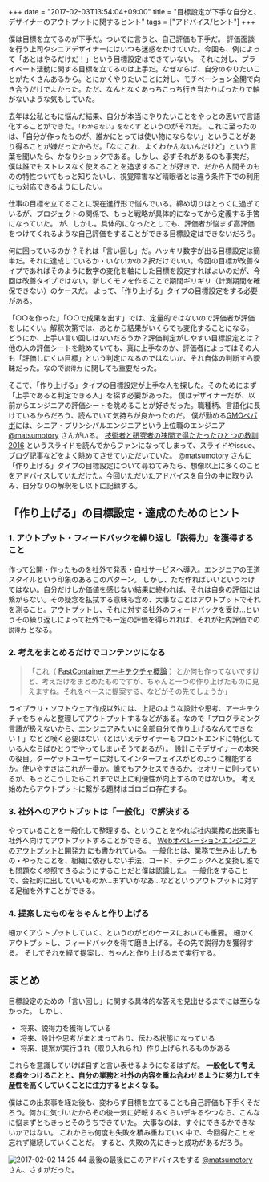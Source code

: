 +++
date = "2017-02-03T13:54:04+09:00"
title = "目標設定が下手な自分と、デザイナーのアウトプットに関するヒント"
tags = ["アドバイス/ヒント"]
+++

僕は目標を立てるのが下手だ。ついでに言うと、自己評価も下手だ。
評価面談を行う上司やシニアデザイナーにはいつも迷惑をかけていた。今回も、例によって「あとはやるだけだ！」という目標設定はできていない。
それに対し、プライベート活動に関する目標を立てるのは上手だ。なぜならば、自分のやりたいことがたくさんあるから。とにかくやりたいことに対し、モチベーション全開で向き合うだけでよかった。ただ、なんとなくあっちこっち行き当たりばったりで軸がないような気もしていた。

去年は公私ともに悩んだ結果、自分が本当にやりたいことをやっとの思いで言語化することができた。`「わからない」をなくす` というのがそれだ。
これに至ったのは、「自分が作ったものが、誰かにとっては使い物にならない」ということがあり得ることが嫌だったからだ。「なにこれ、よくわかんないんだけど」という言葉を聞いたら、かなりショックである。しかし、必ずそれがあるのも事実だ。
僕は誰でもストレスなく使えることを追求することが好きで、だから人間そのものの特性ついてもっと知りたいし、視覚障害など晴眼者とは違う条件下での利用にも対応できるようにしたい。

仕事の目標を立てることに現在進行形で悩んでいる。締め切りはとっくに過ぎているが、プロジェクトの関係で、もっと戦略が具体的になってから定義する手筈になっていた。
が、しかし。具体的になったとしても、評価者が悩まず高評価をつけてくれるような自己評価をすることができる目標設定はできないだろう。

何に困っているのか？それは「言い回し」だ。ハッキリ数字が出る目標設定は簡単だ。それに達成しているか・いないかの２択だけでいい。今回の目標が改善タイプであればそのように数字の変化を軸にした目標を設定すればよいのだが、今回は改善タイプではない。新しくモノを作ることで期間ギリギリ（計測期間を確保できない）のケースだ。
よって、「作り上げる」タイプの目標設定をする必要がある。

「○○を作った」「○○で成果を出す」では、定量的ではないので評価者が評価をしにくい。解釈次第では、あとから結果がいくらでも変化することになる。
どうにか、上手い言い回しはないだろうか？評価判定がしやすい目標設定とは？
他の人の評価シートを眺めていても、真に上手なのか、評価者によってはその人も「評価しにくい目標」という判定になるのではないか、それ自体の判断すら曖昧だった。なので`説得力` に関しても重要だった。

そこで、「作り上げる」タイプの目標設定が上手な人を探した。そのためにまず「上手であると判定できる人」を探す必要があった。
僕はデザイナーだが、以前からエンジニアの評価シートを眺めることが好きだった。職種柄、言語化に長けているからだろう、読んでいて気持ちが良かったのだ。
僕が勤める[GMOペパボ](https://pepabo.com)には、シニア・プリンシパルエンジニアという上位職のエンジニア [@matsumotory](https://twitter.com/matsumotory) さんがいる。 [技術者と研究者の狭間で得たたったひとつの教訓 2016](https://speakerdeck.com/matsumoto_r/career-keynote-2016) というスライドを読んでからファンになってしまって、スライドやissue、ブログ記事などをよく眺めてさせていただいていた。
[@matsumotory](https://twitter.com/matsumotory) さんに「作り上げる」タイプの目標設定について尋ねてみたら、想像以上に多くのことをアドバイスしていただけた。今回いただいたアドバイスを自分の中に取り込み、自分なりの解釈をし以下に記録する。

## 「作り上げる」の目標設定・達成のためのヒント

### 1. アウトプット・フィードバックを繰り返し「説得力」を獲得すること

作って公開・作ったものを社外で発表・自社サービスへ導入。エンジニアの王道スタイルという印象のあるこのパターン。
しかし、ただ作ればいいというわけではない。自分だけしか価値を感じない結果に終われば、それは自身の評価には繋がらない。その疑念を払拭する意味も含め、大事なことはアウトプットでそれを測ること。アウトプットし、それに対する社外のフィードバックを受け…というその繰り返しによって社外でも一定の評価を得られれば、それが社内評価での `説得力` となる。

### 2. 考えをまとめるだけでコンテンツになる

> 「これ（ [FastContainerアーキテクチャ概論](https://speakerdeck.com/matsumoto_r/reactive-stateless-and-mortal-architecture-for-web-applications) ）とか何も作ってないですけど、考えだけをまとめたものですが、ちゃんと一つの作り上げたものに見えますね。それをベースに提案する、などがその先でしょうか」

ライブラリ・ソフトウェア作成以外には、上記のような設計や思考、アーキテクチャをちゃんと整理してアウトプットするなどがある。なので「プログラミング言語が扱えないから、エンジニアみたいに全部自分で作り上げるなんてできない！」などと嘆く必要はない（とはいえデザイナーもフロントエンドに特化している人ならばひとりでやってしまいそうであるが）。
設計こそデザイナーの本来の役目。ターゲットユーザーに対してインターフェイスがどのように機能するか。使いやすさはこれが一番か。誰でもアクセスできるか。セオリーに則っているが、もっとこうしたらこれまで以上に利便性が向上するのではないか。
考え始めたらアウトプットに繋がる題材はゴロゴロ存在する。

### 3. 社外へのアウトプットは「一般化」で解決する

やっていることを一般化して整理する、ということをやれば社内業務の出来事も社外へ向けてアウトプットすることができる。 [Webオペレーションエンジニアのアウトプットと開発力](http://hb.matsumoto-r.jp/entry/2015/04/20/151743) にも書かれている。
一般化とは、業務で生み出したもの・やったことを、組織に依存しない手法、コード、テクニックへと変換し誰でも問題なく参照できるようにすることだと僕は認識した。
一般化をすることで、会社的に出していいものか…まずいかなあ…などというアウトプットに対する足枷を外すことができる。

### 4. 提案したものをちゃんと作り上げる

細かくアウトプットしていく、というのがどのケースにおいても重要。
細かくアウトプットし、フィードバックを得て磨き上げる。その先で説得力を獲得する。
そしてそれを経て提案し、ちゃんと作り上げるまで実行する。

## まとめ

目標設定のための「言い回し」に関する具体的な答えを見出せるまでには至らなかった。
しかし、

- 将来、説得力を獲得している
- 将来、設計や思考がまとまっており、伝わる状態になっている
- 将来、提案が実行され（取り入れられ）作り上げられるものがある

これらを意識していけば自ずと言い表せるようになるはずだ。
**一般化して考える癖をつけることと、自分の業務と社外の内容を重ね合わせるように努力して生産性を高くしていくことに注力するとよくなる。**

僕はこの出来事を経た後も、変わらず目標を立てることも自己評価も下手くそだろう。何かに気づいたからその後一気に好転するくらいデキるやつなら、こんなに悩まずともきっとそのうちできていた。
大事なのは、すぐにできるかできないかではない。
これからも何度も失敗を積み重ねていく中で、今回得たことを忘れず継続していくことだ。
すると、失敗の先にきっと成功があるだろう。

![2017-02-02 14 25 44](https://cloud.githubusercontent.com/assets/1661325/22580144/408c4aca-ea19-11e6-9587-9c060f36e3c0.png)
最後の最後にこのアドバイスをする [@matsumotory](https://twitter.com/matsumotory) さん、さすがだった。
